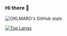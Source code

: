 ### Hi there 👋

![OKLMARO's GitHub stats](https://github-readme-stats.vercel.app/api?username=OKLMARO&hide=contribs,prs&count_private=true&theme=github_dark&count_public=true)

[![Top Langs](https://github-readme-stats.vercel.app/api/top-langs/?username=OKLMARO&layout=compact&count_private=true&theme=github_dark&count_public=true)](https://github.com/OKLMARO/github-readme-stats)
